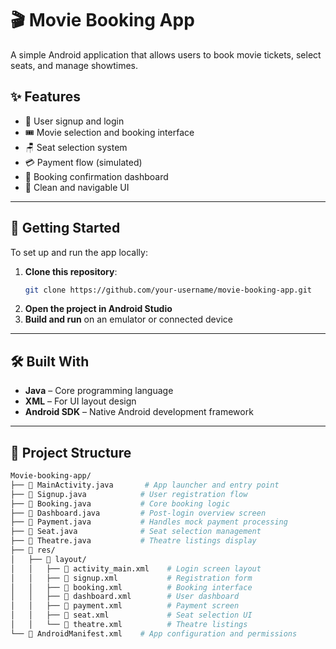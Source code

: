 # 🎬 Movie Booking App

A simple Android application that allows users to book movie tickets, select seats, and manage showtimes.

## ✨ Features

- 📝 User signup and login
- 🎟️ Movie selection and booking interface
- 🪑 Seat selection system
- 💳 Payment flow (simulated)
- 🧾 Booking confirmation dashboard
- 🧭 Clean and navigable UI


---

## 🚀 Getting Started

To set up and run the app locally:

1. **Clone this repository**:
   ```bash
   git clone https://github.com/your-username/movie-booking-app.git

2. **Open the project in Android Studio**  
3. **Build and run** on an emulator or connected device

---

## 🛠️ Built With

- **Java** – Core programming language  
- **XML** – For UI layout design  
- **Android SDK** – Native Android development framework

---
## 📂 Project Structure

```bash
Movie-booking-app/
├── 📄 MainActivity.java       # App launcher and entry point
├── 📄 Signup.java            # User registration flow
├── 📄 Booking.java           # Core booking logic
├── 📄 Dashboard.java         # Post-login overview screen
├── 📄 Payment.java           # Handles mock payment processing
├── 📄 Seat.java              # Seat selection management
├── 📄 Theatre.java           # Theatre listings display
├── 📁 res/
│   ├── 📁 layout/
│   │   ├── 📄 activity_main.xml    # Login screen layout
│   │   ├── 📄 signup.xml           # Registration form
│   │   ├── 📄 booking.xml          # Booking interface
│   │   ├── 📄 dashboard.xml        # User dashboard
│   │   ├── 📄 payment.xml          # Payment screen
│   │   ├── 📄 seat.xml             # Seat selection UI
│   │   └── 📄 theatre.xml          # Theatre listings
└── 📄 AndroidManifest.xml    # App configuration and permissions
